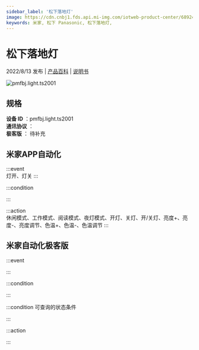 ```yaml
---
sidebar_label: '松下落地灯'
image: https://cdn.cnbj1.fds.api.mi-img.com/iotweb-product-center/68924e075ceafed22432460b843881df_1658402449842.png?GalaxyAccessKeyId=AKVGLQWBOVIRQ3XLEW&Expires=9223372036854775807&Signature=mcqvgpvaDAiG/74vVdzwXXExNbU=
keywords: 米家, 松下 Panasonic, 松下落地灯, 
---
```

# 松下落地灯

2022/8/13 发布 | [产品百科](https://home.mi.com/webapp/content/baike/product/index.html?model=pmfbj.light.ts2001/) | [说明书](https://home.mi.com/views/introduction.html?model=pmfbj.light.ts2001&region=cn)

![pmfbj.light.ts2001](https://cdn.cnbj1.fds.api.mi-img.com/iotweb-product-center/68924e075ceafed22432460b843881df_1658402449842.png?GalaxyAccessKeyId=AKVGLQWBOVIRQ3XLEW&Expires=9223372036854775807&Signature=mcqvgpvaDAiG/74vVdzwXXExNbU=)

## 规格  
> 
**设备 ID** ：pmfbj.light.ts2001  
**通讯协议** ：  
**极客版**  ： 待补充 


## 米家APP自动化  

:::event  
灯开、灯关
:::

:::condition  

:::

:::action   
休闲模式、工作模式、阅读模式、夜灯模式、开灯、关灯、开/关灯、亮度+、亮度-、亮度调节、色温+、色温-、色温调节
:::

## 米家自动化极客版  

:::event  

:::

:::condition  

:::

:::condition 可查询的状态条件  

:::

:::action  

:::

        

